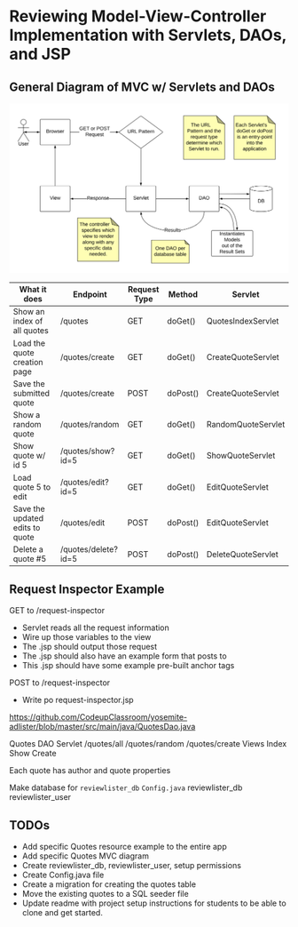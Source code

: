 # Reviewing Model-View-Controller Implementation with Servlets, DAOs, and JSP


## General Diagram of MVC w/ Servlets and DAOs
![MVC Diagram](MVC-Servlets-DAO-Diagram.png)

| What it does                    | Endpoint            | Request Type | Method   | Servlet            |
| ------------------------------- | ------------------- | ------------ | -------- | ------------------ |
| Show an index of all quotes     | /quotes             | GET          | doGet()  | QuotesIndexServlet |
| Load the quote creation page    | /quotes/create      | GET          | doGet()  | CreateQuoteServlet |
| Save the submitted quote        | /quotes/create      | POST         | doPost() | CreateQuoteServlet |
| Show a random quote             | /quotes/random      | GET          | doGet()  | RandomQuoteServlet |
| Show quote w/ id 5              | /quotes/show?id=5   | GET          | doGet()  | ShowQuoteServlet   |
| Load quote 5 to edit            | /quotes/edit?id=5   | GET          | doGet()  | EditQuoteServlet   |
| Save the updated edits to quote | /quotes/edit        | POST         | doPost() | EditQuoteServlet   |
| Delete a quote #5               | /quotes/delete?id=5 | POST         | doPost() | DeleteQuoteServlet |


## Request Inspector Example
GET to /request-inspector
- Servlet reads all the request information
- Wire up those variables to the view
- The .jsp should output those request 
- The .jsp should also have an example form that posts to 
- This .jsp should have some example pre-built anchor tags

POST to /request-inspector
- Write po
request-inspector.jsp


https://github.com/CodeupClassroom/yosemite-adlister/blob/master/src/main/java/QuotesDao.java

Quotes 
    DAO
    Servlet
        /quotes/all
        /quotes/random
        /quotes/create
    Views
        Index
        Show
        Create


Each quote has author and quote properties

Make database for `reviewlister_db`
`Config.java`
reviewlister_db
reviewlister_user


## TODOs
- Add specific Quotes resource example to the entire app
- Add specific Quotes MVC diagram
- Create reviewlister_db, reviewlister_user, setup permissions
- Create Config.java file
- Create a migration for creating the quotes table
- Move the existing quotes to a SQL seeder file
- Update readme with project setup instructions for students to be able to clone and get started.